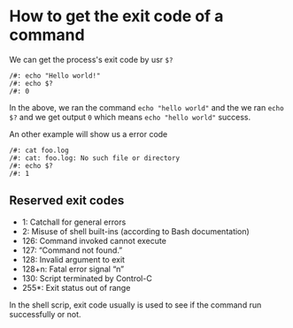 # How to get the exit code of a command

We can get the process's exit code by usr `$?`

```shell
/#: echo "Hello world!"
/#: echo $?
/#: 0
```

In the above, we ran the command `echo "hello world"` and the we ran `echo $?` and we get output `0` which means `echo "hello world"` success.

An other example will show us a error code

```shell
/#: cat foo.log
/#: cat: foo.log: No such file or directory
/#: echo $?
/#: 1
```

## Reserved exit codes

- 1: Catchall for general errors
- 2: Misuse of shell built-ins (according to Bash documentation)
- 126: Command invoked cannot execute
- 127: “Command not found.”
- 128: Invalid argument to exit
- 128+n: Fatal error signal “n”
- 130: Script terminated by Control-C
- 255\*: Exit status out of range

In the shell scrip, exit code usually is used to see if the command run successfully or not.